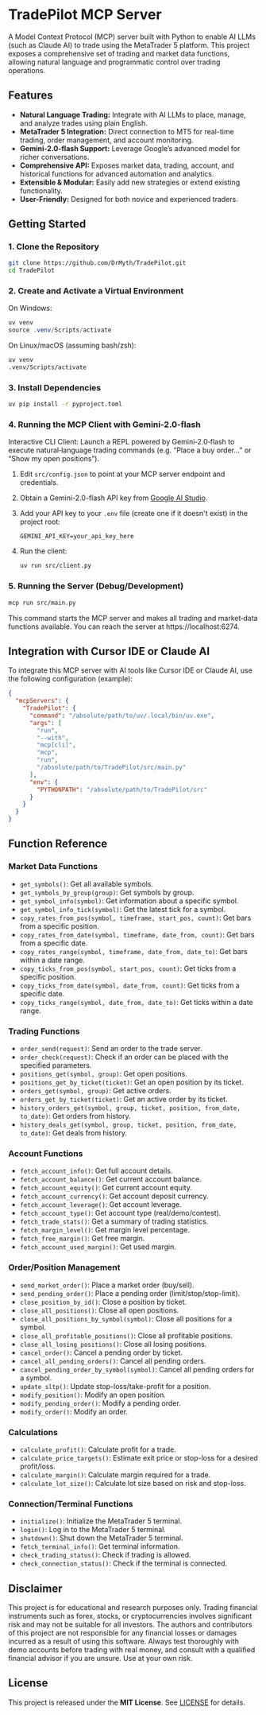 # TradePilot MCP Server

A Model Context Protocol (MCP) server built with Python to enable AI LLMs (such as Claude AI) to trade using the MetaTrader 5 platform. This project exposes a comprehensive set of trading and market data functions, allowing natural language and programmatic control over trading operations.


## Features

- **Natural Language Trading:** Integrate with AI LLMs to place, manage, and analyze trades using plain English.
- **MetaTrader 5 Integration:** Direct connection to MT5 for real-time trading, order management, and account monitoring.
- **Gemini-2.0-flash Support:** Leverage Google’s advanced model for richer conversations.
- **Comprehensive API:** Exposes market data, trading, account, and historical functions for advanced automation and analytics.
- **Extensible & Modular:** Easily add new strategies or extend existing functionality.
- **User-Friendly:** Designed for both novice and experienced traders.

## Getting Started

### 1. Clone the Repository

```bash
git clone https://github.com/DrMyth/TradePilot.git
cd TradePilot
```

### 2. Create and Activate a Virtual Environment

On Windows:
```powershell
uv venv
source .venv/Scripts/activate
```

On Linux/macOS (assuming bash/zsh):
```bash
uv venv
.venv/Scripts/activate
```

### 3. Install Dependencies

```bash
uv pip install -r pyproject.toml
```

### 4. Running the MCP Client with Gemini-2.0-flash
Interactive CLI Client: Launch a REPL powered by Gemini‑2.0‑flash to execute natural‑language trading commands (e.g. “Place a buy order…” or “Show my open positions”).
1. Edit `src/config.json` to point at your MCP server endpoint and credentials.
2. Obtain a Gemini-2.0-flash API key from [Google AI Studio](https://aistudio.google.com/).
4. Add your API key to your `.env` file (create one if it doesn't exist) in the project root:
   ```
   GEMINI_API_KEY=your_api_key_here
   ```
3. Run the client:

   ```bash
   uv run src/client.py
   ```

### 5. Running the Server (Debug/Development)

```bash
mcp run src/main.py
```

This command starts the MCP server and makes all trading and market‑data functions available. You can reach the server at https://localhost:6274.

## Integration with Cursor IDE or Claude AI

To integrate this MCP server with AI tools like Cursor IDE or Claude AI, use the following configuration (example):

```json
{
  "mcpServers": {
    "TradePilot": {
      "command": "/absolute/path/to/uv/.local/bin/uv.exe",
      "args": [
        "run",
        "--with",
        "mcp[cli]",
        "mcp",
        "run",
        "/absolute/path/to/TradePilot/src/main.py"
      ],
      "env": {
        "PYTHONPATH": "/absolute/path/to/TradePilot/src"
      }
    }
  }
}
```

## Function Reference

### Market Data Functions

- `get_symbols()`: Get all available symbols.
- `get_symbols_by_group(group)`: Get symbols by group.
- `get_symbol_info(symbol)`: Get information about a specific symbol.
- `get_symbol_info_tick(symbol)`: Get the latest tick for a symbol.
- `copy_rates_from_pos(symbol, timeframe, start_pos, count)`: Get bars from a specific position.
- `copy_rates_from_date(symbol, timeframe, date_from, count)`: Get bars from a specific date.
- `copy_rates_range(symbol, timeframe, date_from, date_to)`: Get bars within a date range.
- `copy_ticks_from_pos(symbol, start_pos, count)`: Get ticks from a specific position.
- `copy_ticks_from_date(symbol, date_from, count)`: Get ticks from a specific date.
- `copy_ticks_range(symbol, date_from, date_to)`: Get ticks within a date range.

### Trading Functions

- `order_send(request)`: Send an order to the trade server.
- `order_check(request)`: Check if an order can be placed with the specified parameters.
- `positions_get(symbol, group)`: Get open positions.
- `positions_get_by_ticket(ticket)`: Get an open position by its ticket.
- `orders_get(symbol, group)`: Get active orders.
- `orders_get_by_ticket(ticket)`: Get an active order by its ticket.
- `history_orders_get(symbol, group, ticket, position, from_date, to_date)`: Get orders from history.
- `history_deals_get(symbol, group, ticket, position, from_date, to_date)`: Get deals from history.

### Account Functions

- `fetch_account_info()`: Get full account details.
- `fetch_account_balance()`: Get current account balance.
- `fetch_account_equity()`: Get current account equity.
- `fetch_account_currency()`: Get account deposit currency.
- `fetch_account_leverage()`: Get account leverage.
- `fetch_account_type()`: Get account type (real/demo/contest).
- `fetch_trade_stats()`: Get a summary of trading statistics.
- `fetch_margin_level()`: Get margin level percentage.
- `fetch_free_margin()`: Get free margin.
- `fetch_account_used_margin()`: Get used margin.

### Order/Position Management

- `send_market_order()`: Place a market order (buy/sell).
- `send_pending_order()`: Place a pending order (limit/stop/stop-limit).
- `close_position_by_id()`: Close a position by ticket.
- `close_all_positions()`: Close all open positions.
- `close_all_positions_by_symbol(symbol)`: Close all positions for a symbol.
- `close_all_profitable_positions()`: Close all profitable positions.
- `close_all_losing_positions()`: Close all losing positions.
- `cancel_order()`: Cancel a pending order by ticket.
- `cancel_all_pending_orders()`: Cancel all pending orders.
- `cancel_pending_order_by_symbol(symbol)`: Cancel all pending orders for a symbol.
- `update_sltp()`: Update stop-loss/take-profit for a position.
- `modify_position()`: Modify an open position.
- `modify_pending_order()`: Modify a pending order.
- `modify_order()`: Modify an order.

### Calculations

- `calculate_profit()`: Calculate profit for a trade.
- `calculate_price_targets()`: Estimate exit price or stop-loss for a desired profit/loss.
- `calculate_margin()`: Calculate margin required for a trade.
- `calculate_lot_size()`: Calculate lot size based on risk and stop-loss.

### Connection/Terminal Functions

- `initialize()`: Initialize the MetaTrader 5 terminal.
- `login()`: Log in to the MetaTrader 5 terminal.
- `shutdown()`: Shut down the MetaTrader 5 terminal.
- `fetch_terminal_info()`: Get terminal information.
- `check_trading_status()`: Check if trading is allowed.
- `check_connection_status()`: Check if the terminal is connected.

## Disclaimer

This project is for educational and research purposes only. Trading financial instruments such as forex, stocks, or cryptocurrencies involves significant risk and may not be suitable for all investors. The authors and contributors of this project are not responsible for any financial losses or damages incurred as a result of using this software. Always test thoroughly with demo accounts before trading with real money, and consult with a qualified financial advisor if you are unsure. Use at your own risk.

## License

This project is released under the **MIT License**. See [LICENSE](LICENSE) for details.